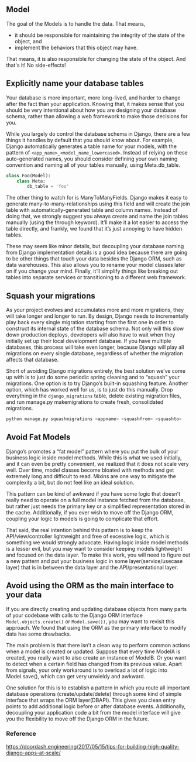## Model

The goal of the Models is to handle the data. That means, 

- it should be responsible for maintaining the integrity of the state of the object, and
- implement the behaviors that this object may have. 
 
 That means, it is also responsible for changing the state of the object. And that's it! No side-effects!


 ## Explicitly name your database tables
Your database is more important, more long-lived, and harder to change after the fact than your application. Knowing that, it makes sense that you should be very intentional about how you are designing your database schema, rather than allowing a web framework to make those decisions for you.

While you largely do control the database schema in Django, there are a few things it handles by default that you should know about. For example, Django automatically generates a table name for your models, with the pattern of `<app_name>_<model_name_lowercased>`. Instead of relying on these auto-generated names, you should consider defining your own naming convention and naming all of your tables manually, using Meta.db_table.

```py
class Foo(Model):
    class Meta:
        db_table = 'foo'
```

The other thing to watch for is ManyToManyFields. Django makes it easy to generate many-to-many-relationships using this field and will create the join table with automatically-generated table and column names. Instead of doing that, we strongly suggest you always create and name the join tables manually (using the through keyword). It’ll make it a lot easier to access the table directly, and frankly, we found that it’s just annoying to have hidden tables.

These may seem like minor details, but decoupling your database naming from Django implementation details is a good idea because there are going to be other things that touch your data besides the Django ORM, such as data warehouses. This also allows you to rename your model classes later on if you change your mind. Finally, it’ll simplify things like breaking out tables into separate services or transitioning to a different web framework.


## Squash your migrations
As your project evolves and accumulates more and more migrations, they will take longer and longer to run. By design, Django needs to incrementally play back every single migration starting from the first one in order to construct its internal state of the database schema. Not only will this slow down production deploys, developers will also have to wait when they initially set up their local development database. If you have multiple databases, this process will take even longer, because Django will play all migrations on every single database, regardless of whether the migration affects that database.

Short of avoiding Django migrations entirely, the best solution we’ve come up with is to just do some periodic spring cleaning and to “squash” your migrations. One option is to try Django’s built-in squashing feature. Another option, which has worked well for us, is to just do this manually. Drop everything in the `django_migrations` table, delete existing migration files, and run manage.py makemigrations to create fresh, consolidated migrations.

```sh
python manage.py squashmigrations <appname> <squashfrom> <squashto>

```


## Avoid Fat Models
Django’s promotes a “fat model” pattern where you put the bulk of your business logic inside model methods. While this is what we used initially, and it can even be pretty convenient, we realized that it does not scale very well. Over time, model classes become bloated with methods and get extremely long and difficult to read. Mixins are one way to mitigate the complexity a bit, but do not feel like an ideal solution.

This pattern can be kind of awkward if you have some logic that doesn’t really need to operate on a full model instance fetched from the database, but rather just needs the primary key or a simplified representation stored in the cache. Additionally, if you ever wish to move off the Django ORM, coupling your logic to models is going to complicate that effort.

That said, the real intention behind this pattern is to keep the API/view/controller lightweight and free of excessive logic, which is something we would strongly advocate. Having logic inside model methods is a lesser evil, but you may want to consider keeping models lightweight and focused on the data layer. To make this work, you will need to figure out a new pattern and put your business logic in some layer(service/usecase layer) that is in between the data layer and the API/presentational layer.


## Avoid using the ORM as the main interface to your data
If you are directly creating and updating database objects from many parts of your codebase with calls to the Django ORM interface `Model.objects.create()` or `Model.save())`, you may want to revisit this approach. We found that using the ORM as the primary interface to modify data has some drawbacks.

The main problem is that there isn’t a clean way to perform common actions when a model is created or updated. Suppose that every time ModelA is created, you really want to also create an instance of ModelB. Or you want to detect when a certain field has changed from its previous value. Apart from signals, your only workaround is to overload a lot of logic into Model.save(), which can get very unwieldy and awkward.

One solution for this is to establish a pattern in which you route all important database operations (create/update/delete) through some kind of simple interface that wraps the ORM layer(DBAPI). This gives you clean entry points to add additional logic before or after database events. Additionally, decoupling your application code a bit from the model interface will give you the flexibility to move off the Django ORM in the future.




### Reference
https://doordash.engineering/2017/05/15/tips-for-building-high-quality-django-apps-at-scale/